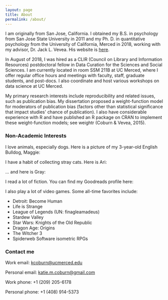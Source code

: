 ```yaml
---
layout: page
title: About
permalink: /about/
---
```


I am originally from San Jose, California. I obtained my B.S. in psychology from San Jose State University in 2011 and my Ph. D. in quantitative psychology from the University of California, Merced in 2018, working with my advisor, Dr. Jack L. Vevea. His website is [here](http://faculty.ucmerced.edu/jvevea/).

In August of 2018, I was hired as a CLIR (Council on Library and Information Resources) postdoctoral fellow in Data Curation for the Sciences and Social Sciences. I am currently located in room SSM 211B at UC Merced, where I offer regular office hours and meetings with faculty, staff, graduate students, and post-docs. I also coordinate and host various workshops on data science at UC Merced.

My primary research interests include reproducibility and related issues, such as publication bias. My dissertation proposed a weight-function model for moderators of publication bias (factors other than statistical significance that impact studies' chance of publication). I also have considerable experience with R and have published an R package on CRAN to implement these weight-function models; see weightr (Coburn & Vevea, 2015).

### Non-Academic Interests

I love animals, especially dogs. Here is a picture of my 3-year-old English Bulldog, Maggie:


I have a habit of collecting stray cats. Here is Ari:


... and here is Gray:


I read a lot of fiction. You can find my Goodreads profile here: 

I also play a lot of video games. Some all-time favorites include:
  - Detroit: Become Human
  - Life is Strange
  - League of Legends (UN: finagleamadeus)
  - Stardew Valley
  - Star Wars: Knights of the Old Republic
  - Dragon Age: Origins
  - The Witcher 3
  - Spiderweb Software isometric RPGs

### Contact me

Work email: [kcoburn@ucmerced.edu](mailto:kcoburn@ucmerced.edu)

Personal email: [katie.m.coburn@gmail.com](mailto:katie.m.coburn@gmail.com)

Work phone: +1 (209) 205-6178

Personal phone: +1 (408) 914-5373

